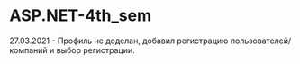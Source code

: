 # ASP.NET-4th_sem

27.03.2021 - Профиль не доделан, добавил регистрацию пользователей/компаний и выбор регистрации.
